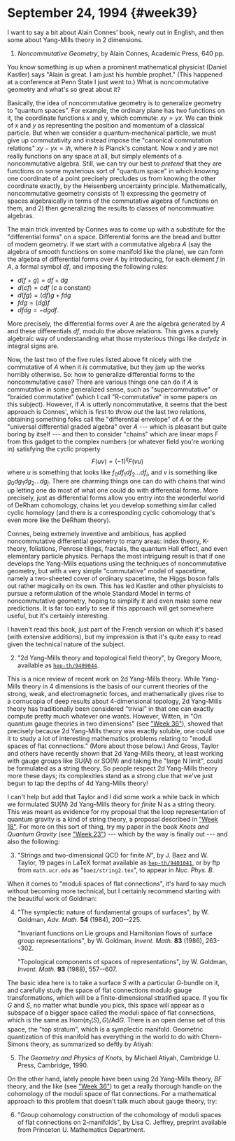 # September 24, 1994 {#week39}

I want to say a bit about Alain Connes' book, newly out in English, and
then some about Yang-Mills theory in 2 dimensions.

1) _Noncommutative Geometry_, by Alain Connes, Academic Press, 640 pp.

You know something is up when a prominent mathematical physicist (Daniel
Kastler) says "Alain is great. I am just his humble prophet." (This
happened at a conference at Penn State I just went to.) What is
noncommutative geometry and what's so great about it?

Basically, the idea of noncommutative geometry is to generalize geometry
to "quantum spaces". For example, the ordinary plane has two functions
on it, the coordinate functions $x$ and y, which commute: $xy = yx$. We can
think of $x$ and $y$ as representing the position and momentum of a
classical particle. But when we consider a quantum-mechanical particle,
we must give up commutativity and instead impose the "canonical
commutation relations" $xy-yx = i \hbar$, where $\hbar$ is Planck's constant.
Now $x$ and $y$ are not really functions on any space at all, but simply
elements of a noncommutative algebra. Still, we can try our best to
*pretend* that they are functions on some mysterious sort of "quantum
space" in which knowing one coordinate of a point precisely precludes
us from knowing the other coordinate exactly, by the Heisenberg
uncertainty principle. Mathematically, noncommutative geometry consists
of 1) expressing the geometry of spaces algebraically in terms of the
commutative algebra of functions on them, and 2) then generalizing the
results to classes of noncommuative algebras.

The main trick invented by Connes was to come up with a substitute for
the "differential forms" on a space. Differential forms are the bread
and butter of modern geometry. If we start with a commutative algebra $A$
(say the algebra of smooth functions on some manifold like the plane),
we can form the algebra of differential forms over $A$ by introducing, for
each element $f$ in $A$, a formal symbol $df$, and imposing the following
rules:

- $d(f+g) = df + dg$
- $d(cf) = c df$ ($c$ a constant)
- $d(fg) = (df)g + f dg$
- $fdg = (dg)f$
- $df dg = -dg df$.

More precisely, the differential forms over $A$ are the algebra generated
by $A$ and these differentials $df$, modulo the above relations. This gives
a purely algebraic way of understanding what those mysterious things
like $dx dy dz$ in integral signs are.

Now, the last two of the five rules listed above fit nicely with the
commutative of $A$ when it *is* commutative, but they jam up the works
horribly otherwise. So: how to generalize differential forms to the
noncommutative case? There are various things one can do if $A$ is
commutative in some generalized sense, such as "supercommutative" or
"braided commutative" (which I call "R-commutative" in some papers
on this subject). However, if $A$ is utterly noncommutative, it seems that
the best approach is Connes', which is first to *throw out* the last
two relations, obtaining something folks call the "differential
envelope" of $A$ or the "universal differential graded algebra" over $A$
--- which is pleasant but quite boring by itself --- and then to
consider "chains" which are linear maps $F$ from this gadget to the
complex numbers (or whatever field you're working in) satisfying the
cyclic property
$$F(uv) = (-1)^{ij} F(vu)$$
where $u$ is something that looks like $f_0 df_1 df_2 \ldots df_i$, and $v$ is
something like $g_0 dg_1 dg_2 \ldots dg_j$. There are charming things one
can do with chains that wind up letting one do most of what one could do
with differential forms. More precisely, just as differential forms
allow you entry into the wonderful world of DeRham cohomology, chains
let you develop something similar called cyclic homology (and there is a
corresponding cyclic cohomology that's even more like the DeRham
theory).

Connes, being extremely inventive and ambitious, has applied
noncommutative differential geometry to many areas: index theory,
K-theory, foliations, Penrose tilings, fractals, the quantum Hall
effect, and even elementary particle physics. Perhaps the most
intriguing result is that if one develops the Yang-Mills equations using
the techniques of noncommutative geometry, but with a very simple
"commutative" model of spacetime, namely a two-sheeted cover of
ordinary spacetime, the Higgs boson falls out rather magically on its
own. This has led Kastler and other physicists to pursue a reformulation
of the whole Standard Model in terms of noncommutative geometry, hoping
to simplify it and even make some new predictions. It is far too early
to see if this approach will get somewhere useful, but it's certainly
interesting.

I haven't read this book, just part of the French version on which
it's based (with extensive additions), but my impression is that it's
quite easy to read given the technical nature of the subject.

2) "2d Yang-Mills theory and topological field theory", by Gregory Moore, available as [`hep-th/9409044`](https://arxiv.org/abs/hep-th/9409044).

This is a nice review of recent work on 2d Yang-Mills theory. While
Yang-Mills theory in 4 dimensions is the basis of our current theories
of the strong, weak, and electromagnetic forces, and mathematically
gives rise to a cornucopia of deep results about $4$-dimensional topology,
2d Yang-Mills theory has traditionally been considered "trivial" in
that one can exactly compute pretty much whatever one wants. However,
Witten, in "On quantum gauge theories in two dimensions" (see
["Week 36"](#week36)), showed that precisely because 2d Yang-Mills
theory was exactly soluble, one could use it to study a lot of
interesting mathematics problems relating to "moduli spaces of flat
connections." (More about those below.) And Gross, Taylor and others
have recently shown that 2d Yang-Mills theory, at least working with
gauge groups like $\mathrm{SU}(N)$ or $\mathrm{SO}(N)$ and taking the "large N limit", could
be formulated as a string theory. So people respect 2d Yang-Mills theory
more these days; its complexities stand as a strong clue that we've
just begun to tap the depths of 4d Yang-Mills theory!

I can't help but add that Taylor and I did some work a while back in
which we formulated $\mathrm{SU}(N)$ 2d Yang-Mills theory for *finite* N as a
string theory. This was meant as evidence for my proposal that the loop
representation of quantum gravity is a kind of string theory, a proposal
described in ["Week 18"](#week18). For more on this sort of thing,
try my paper in the book _Knots and Quantum Gravity_ (see
["Week 23"](#week23)) --- which by the way is finally out ---
and also the following:

3) "Strings and two-dimensional QCD for finite $N$", by J. Baez and W. Taylor, 19 pages in LaTeX format available as [`hep-th/9401041`](https://arxiv.org/abs/hep-th/9401041), or by ftp from `math.ucr.edu` as "`baez/string2.tex`", to appear in _Nuc. Phys. B_.

When it comes to "moduli spaces of flat connections", it's hard to
say much without becoming more technical, but I certainly recommend
starting with the beautiful work of Goldman:

4) "The symplectic nature of fundamental groups of surfaces", by W. Goldman, _Adv. Math._ **54** (1984), 200--225.

    "Invariant functions on Lie groups and Hamiltonian flows of surface group representations", by W. Goldman, _Invent. Math._ **83** (1986), 263--302.

    "Topological components of spaces of representations", by W. Goldman, _Invent. Math._ **93** (1988), 557--607.

The basic idea here is to take a surface $S$ with a particular $G$-bundle on
it, and carefully study the space of flat connections modulo gauge
transformations, which will be a finite-dimensional stratified space. If
you fix $G$ and $S$, no matter what bundle you pick, this space will appear
as a subspace of a bigger space called the moduli space of flat
connections, which is the same as $\mathrm{Hom}(\pi_1(S),G)/\mathrm{Ad} G$. There is an open
dense set of this space, the "top stratum", which is a symplectic
manifold. Geometric quantization of this manifold has everything in the
world to do with Chern-Simons theory, as summarized so deftly by Atiyah:

5) _The Geometry and Physics of Knots_, by Michael Atiyah, Cambridge U. Press, Cambridge, 1990.

On the other hand, lately people have been using 2d Yang-Mills theory,
$BF$ theory, and the like (see ["Week 36"](#week36)) to get a really
thorough handle on the cohomology of the moduli space of flat
connections. For a mathematical approach to this problem that doesn't
talk much about gauge theory, try:

6) "Group cohomology construction of the cohomology of moduli spaces of flat connections on 2-manifolds", by Lisa C. Jeffrey, preprint available from Princeton U. Mathematics Department.

